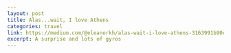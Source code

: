 ```yaml
---
layout: post
title: Alas...wait, I love Athens
categories: travel
link: https://medium.com/@eleanorkh/alas-wait-i-love-athens-3163991b90e0
excerpt: A surprise and lots of gyros
---
```

